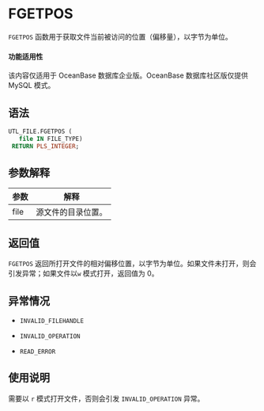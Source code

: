 FGETPOS 
============================

`FGETPOS` 函数用于获取文件当前被访问的位置（偏移量），以字节为单位。

  <main id="notice" >
    <h4>功能适用性</h4>
    <p>该内容仅适用于 OceanBase 数据库企业版。OceanBase 数据库社区版仅提供 MySQL 模式。</p>
  </main>

语法 
-----------------------

```sql
UTL_FILE.FGETPOS (
   file IN FILE_TYPE)
 RETURN PLS_INTEGER;
```



参数解释 
-------------------------



|  参数  |    解释     |
|------|-----------|
| file | 源文件的目录位置。 |



返回值 
------------------------

`FGETPOS` 返回所打开文件的相对偏移位置，以字节为单位。如果文件未打开，则会引发异常；如果文件以`w` 模式打开，返回值为 0。

异常情况 
-------------------------

* `INVALID_FILEHANDLE`

  

* `INVALID_OPERATION`

  

* `READ_ERROR`

  




使用说明 
-------------------------

需要以 `r` 模式打开文件，否则会引发 `INVALID_OPERATION` 异常。
